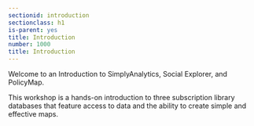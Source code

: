 ```yaml
---
sectionid: introduction
sectionclass: h1
is-parent: yes
title: Introduction
number: 1000
title: Introduction
---
```


Welcome to an Introduction to SimplyAnalytics, Social Explorer, and PolicyMap.  

This workshop is a hands-on introduction to three subscription library databases that feature access to data and the ability to create simple and effective maps. 




